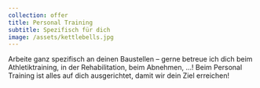 ```yaml
---
collection: offer
title: Personal Training
subtitle: Spezifisch für dich
image: /assets/kettlebells.jpg
---
```

Arbeite ganz spezifisch an deinen Baustellen – gerne betreue ich dich beim Athletiktraining, in der
Rehabilitation, beim Abnehmen, …! Beim Personal Training ist alles auf dich ausgerichtet, damit wir dein
Ziel erreichen!
